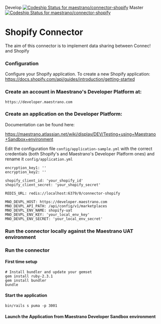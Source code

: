 Develop
[ ![Codeship Status for maestrano/connector-shopify](https://codeship.com/projects/e35577f0-c6dd-0133-72ca-1ac1b065c1d6/status?branch=develop)](https://codeship.com/projects/138863)
Master
[ ![Codeship Status for maestrano/connector-shopify](https://codeship.com/projects/e35577f0-c6dd-0133-72ca-1ac1b065c1d6/status?branch=master)](https://codeship.com/projects/138863)

# Shopify Connector

The aim of this connector is to implement data sharing between Connec! and Shopify

### Configuration

Configure your Shopify application. To create a new Shopify application:
https://docs.shopify.com/api/guides/introduction/getting-started

### Create an account in Maestrano's Developer Platform at:

```
https://developer.maestrano.com
```

### Create an application on the Developer Platform:

Documentation can be found here:

https://maestrano.atlassian.net/wiki/display/DEV/Testing+using+Maestrano+Sandbox+environment


Edit the configuration file `config/application-sample.yml` with the correct credentials (both Shopify's and Maestrano's Developer Platform ones) and rename it `config/application.yml`
```
encryption_key1: ''
encryption_key2: ''

shopify_client_id: 'your_shopify_id'
shopify_client_secret: 'your_shopify_secret'

REDIS_URL: redis://localhost:6379/0/connector-shopify

MNO_DEVPL_HOST: https://developer.maestrano.com
MNO_DEVPL_API_PATH: /api/config/v1/marketplaces
MNO_DEVPL_ENV_NAME: shopify-uat
MNO_DEVPL_ENV_KEY: 'your_local_env_key'
MNO_DEVPL_ENV_SECRET: 'your_local_env_secret'

```

### Run the connector locally against the Maestrano UAT environment

### Run the connector
#### First time setup
```
# Install bundler and update your gemset
gem install ruby-2.3.1
gem install bundler
bundle
```

#### Start the application
```
bin/rails s puma -p 3001
```

#### Launch the Application from Maestrano Developer Sandbox environment
